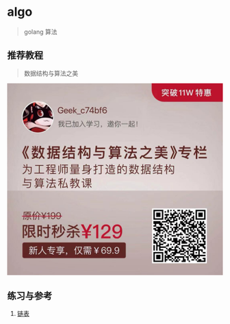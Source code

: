# algo

> golang 算法

## 推荐教程

> 数据结构与算法之美

[![数据结构与算法之美](./internal/media/geek_share.png)](http://gk.link/a/10pd2)

## 练习与参考

1. [链表](./linkd_list/readme.md)